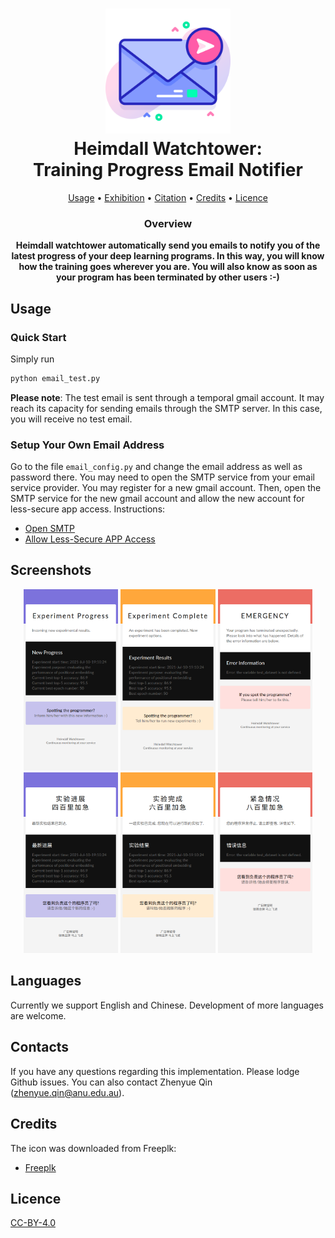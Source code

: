 <h1 align="center">
    <img width="200" height="auto" src="resources/message.png" />
    <br>
    Heimdall Watchtower: 
    <br>
    Training Progress Email Notifier
</h1>

<p align="center">
  <a href="#Usage">Usage</a> •
  <a href="#Exhibition">Exhibition</a> •
  <a href="#Citation">Citation</a> •
  <a href="#Credits">Credits</a> •
  <a href="#Licence">Licence</a>
</p>

<h3 align="center">
Overview
</h3>

<p align="center">
<strong align="center">
Heimdall watchtower automatically send you emails to 
notify you of the latest progress of your deep learning 
programs. In this way, you will know how the training goes 
wherever you are. You will also know as soon as your 
program has been terminated by other users :-) 
</strong>
</p>

## Usage
### Quick Start
Simply run 
```bash
python email_test.py
```

**Please note**: The test email is sent through 
a temporal gmail account. It may reach its capacity 
for sending emails through the SMTP server. In this case, 
you will receive no test email. 

### Setup Your Own Email Address
Go to the file `email_config.py` and change the 
email address as well as password there. 
You may need to open the SMTP service from your 
email service provider. 
You may register for a new gmail account. Then, 
open the SMTP service for the new gmail account 
and allow the new account for less-secure app access. 
Instructions: 
- [Open SMTP](https://support.google.com/mail/answer/7126229?hl=en)
- [Allow Less-Secure APP Access](https://support.google.com/accounts/answer/6010255?hl=en)

## Screenshots
<p align="center">
    <img width=30% height="auto" src="resources/english_progress.png" alt="wla_p5_1" />
    <img width=30% height="auto" src="resources/english_complete.png" alt="wla_p5_2" />
    <img width=30% height="auto" src="resources/english_error.png" alt="wla_p5_3" />
    <img width=30% height="auto" src="resources/chinese_progress.png" alt="wla_p5_4" />
    <img width=30% height="auto" src="resources/chinese_complete.png" alt="wla_p5_5" />
    <img width=30% height="auto" src="resources/chinese_error.png" alt="wla_p5_6" />
</p>

## Languages 
Currently we support English and Chinese. Development 
of more languages are welcome. 

## Contacts
If you have any questions regarding this implementation. Please lodge Github issues. 
You can also contact Zhenyue Qin (zhenyue.qin@anu.edu.au). 

## Credits
The icon was downloaded from Freeplk: 
- [Freeplk](https://www.flaticon.com/free-icon/message_3062634)

## Licence
[CC-BY-4.0](https://choosealicense.com/licenses/cc-by-4.0/)
